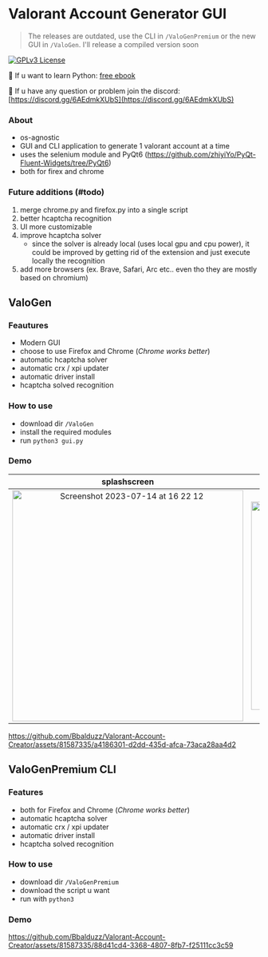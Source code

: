 # Valorant Account Generator GUI
> The releases are outdated, use the CLI in `/ValoGenPremium` or the new GUI in `/ValoGen`.
> I'll release a compiled version soon

[![GPLv3 License](https://img.shields.io/badge/License-MIT-green.svg?style=for-the-badge)](https://opensource.org/licenses/MIT)

🎈 If u want to learn Python: [free ebook](https://link-hub.net/885020/think-python-free-ebook)

🎈 If u have any question or problem join the discord: [https://discord.gg/6AEdmkXUbS](https://discord.gg/6AEdmkXUbS)

### About
- os-agnostic
- GUI and CLI application to generate 1 valorant account at a time
- uses the selenium module and PyQt6 (https://github.com/zhiyiYo/PyQt-Fluent-Widgets/tree/PyQt6)
- both for firex and chrome

### Future additions (#todo)
1. merge chrome.py and firefox.py into a single script
2. better hcaptcha recognition
3. UI more customizable
4. improve hcaptcha solver
    - since the solver is already local (uses local gpu and cpu power), it could be improved by getting rid of the extension and just execute locally the recognition
5. add more browsers (ex. Brave, Safari, Arc etc.. even tho they are mostly based on chromium) 

## ValoGen
### Feautures
- Modern GUI
- choose to use Firefox and Chrome (_Chrome works better_)
- automatic hcaptcha solver
- automatic crx / xpi updater
- automatic driver install
- hcaptcha solved recognition

### How to use
- download dir `/ValoGen`
- install the required modules
- run `python3 gui.py`

### Demo
 splashscreen | gui
:-: | :-:
<img width="463" alt="Screenshot 2023-07-14 at 16 22 12" src="https://github.com/Bbalduzz/Valorant-Account-Creator/assets/81587335/53fdb483-bb86-41e6-a9d9-4377cc71ee89"> | <img width="417" alt="Screenshot 2023-07-14 at 16 22 01" src="https://github.com/Bbalduzz/Valorant-Account-Creator/assets/81587335/8b3bc8f6-436b-4abc-8dc9-d8b77af5ccbd">

https://github.com/Bbalduzz/Valorant-Account-Creator/assets/81587335/a4186301-d2dd-435d-afca-73aca28aa4d2


## ValoGenPremium CLI
### Features
- both for Firefox and Chrome (_Chrome works better_)
- automatic hcaptcha solver
- automatic crx / xpi updater
- automatic driver install
- hcaptcha solved recognition

### How to use
- download dir `/ValoGenPremium`
- download the script u want
- run with `python3`

### Demo
https://github.com/Bbalduzz/Valorant-Account-Creator/assets/81587335/88d41cd4-3368-4807-8fb7-f25111cc3c59
